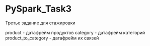 # PySpark_Task3
Третье задание для стажировки

product - датафрейм продуктов
category - датафрейм категорий
product_to_category - датафрейм их связей
